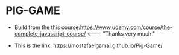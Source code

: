 # PIG-GAME

- Build from the this course:https://www.udemy.com/course/the-complete-javascript-course/ <--- "Thanks very much."

- This is the link: https://mostafaelgamal.github.io/Pig-Game/
